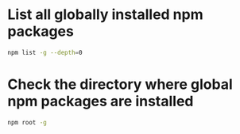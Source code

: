 # List all globally installed npm packages

```bash
npm list -g --depth=0
```

# Check the directory where global npm packages are installed

```bash
npm root -g
```
